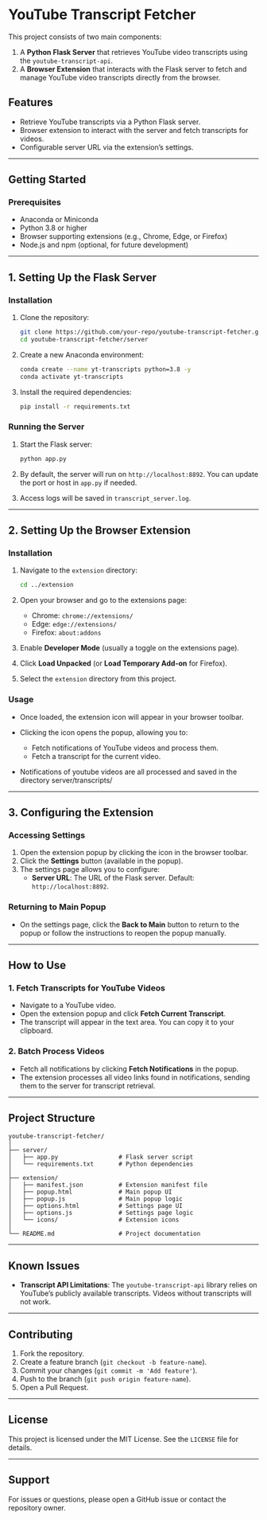 # **YouTube Transcript Fetcher**

This project consists of two main components:
1. A **Python Flask Server** that retrieves YouTube video transcripts using the `youtube-transcript-api`.
2. A **Browser Extension** that interacts with the Flask server to fetch and manage YouTube video transcripts directly from the browser.

## **Features**
- Retrieve YouTube transcripts via a Python Flask server.
- Browser extension to interact with the server and fetch transcripts for videos.
- Configurable server URL via the extension’s settings.

---

## **Getting Started**

### **Prerequisites**
- Anaconda or Miniconda
- Python 3.8 or higher
- Browser supporting extensions (e.g., Chrome, Edge, or Firefox)
- Node.js and npm (optional, for future development)

---

## **1. Setting Up the Flask Server**

### **Installation**
1. Clone the repository:
    ```bash
    git clone https://github.com/your-repo/youtube-transcript-fetcher.git
    cd youtube-transcript-fetcher/server
    ```

2. Create a new Anaconda environment:
    ```bash
    conda create --name yt-transcripts python=3.8 -y
    conda activate yt-transcripts
    ```

3. Install the required dependencies:
    ```bash
    pip install -r requirements.txt
    ```

### **Running the Server**
1. Start the Flask server:
    ```bash
    python app.py
    ```

2. By default, the server will run on `http://localhost:8892`. You can update the port or host in `app.py` if needed.

3. Access logs will be saved in `transcript_server.log`.

---

## **2. Setting Up the Browser Extension**

### **Installation**
1. Navigate to the `extension` directory:
    ```bash
    cd ../extension
    ```

2. Open your browser and go to the extensions page:
    - Chrome: `chrome://extensions/`
    - Edge: `edge://extensions/`
    - Firefox: `about:addons`

3. Enable **Developer Mode** (usually a toggle on the extensions page).

4. Click **Load Unpacked** (or **Load Temporary Add-on** for Firefox).

5. Select the `extension` directory from this project.

### **Usage**
- Once loaded, the extension icon will appear in your browser toolbar.
- Clicking the icon opens the popup, allowing you to:
  - Fetch notifications of YouTube videos and process them.
  - Fetch a transcript for the current video.

- Notifications of youtube videos are all processed and saved in the directory server/transcripts/
---

## **3. Configuring the Extension**

### **Accessing Settings**
1. Open the extension popup by clicking the icon in the browser toolbar.
2. Click the **Settings** button (available in the popup).
3. The settings page allows you to configure:
   - **Server URL**: The URL of the Flask server. Default: `http://localhost:8892`.

### **Returning to Main Popup**
- On the settings page, click the **Back to Main** button to return to the popup or follow the instructions to reopen the popup manually.

---

## **How to Use**

### **1. Fetch Transcripts for YouTube Videos**
- Navigate to a YouTube video.
- Open the extension popup and click **Fetch Current Transcript**.
- The transcript will appear in the text area. You can copy it to your clipboard.

### **2. Batch Process Videos**
- Fetch all notifications by clicking **Fetch Notifications** in the popup.
- The extension processes all video links found in notifications, sending them to the server for transcript retrieval.

---

## **Project Structure**

```
youtube-transcript-fetcher/
│
├── server/
│   ├── app.py                 # Flask server script
│   └── requirements.txt       # Python dependencies
│
├── extension/
│   ├── manifest.json          # Extension manifest file
│   ├── popup.html             # Main popup UI
│   ├── popup.js               # Main popup logic
│   ├── options.html           # Settings page UI
│   ├── options.js             # Settings page logic
│   └── icons/                 # Extension icons
│
└── README.md                  # Project documentation
```
---

## **Known Issues**
- **Transcript API Limitations**: The `youtube-transcript-api` library relies on YouTube’s publicly available transcripts. Videos without transcripts will not work.

---

## **Contributing**
1. Fork the repository.
2. Create a feature branch (`git checkout -b feature-name`).
3. Commit your changes (`git commit -m 'Add feature'`).
4. Push to the branch (`git push origin feature-name`).
5. Open a Pull Request.

---

## **License**
This project is licensed under the MIT License. See the `LICENSE` file for details.

---

## **Support**
For issues or questions, please open a GitHub issue or contact the repository owner.